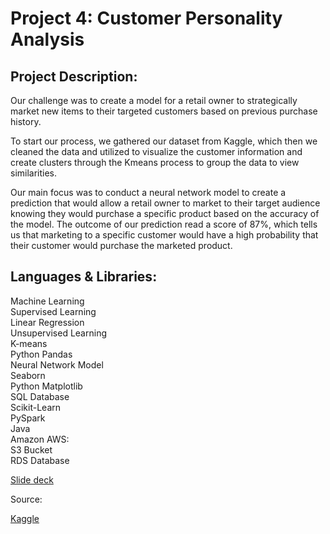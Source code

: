 # Project 4: Customer Personality Analysis

Project Description:<br>
------------------------------
Our challenge was to create a model for a retail owner to strategically market new items to their targeted customers based on previous purchase history.
<br>

To start our process, we gathered our dataset from Kaggle, which then we cleaned the data and utilized to visualize the customer information and create clusters through the Kmeans process to group the data to view similarities. <br>

Our main focus was to conduct a neural network model to create a prediction that would allow a retail owner to market to their target audience knowing they would purchase a specific product based on the accuracy of the model. The outcome of our prediction read a score of 87%, which tells us that marketing to a specific customer would have a high probability that their customer would purchase the marketed product.


Languages & Libraries:
---------------------------------------
Machine Learning<br>
Supervised Learning<br>
Linear Regression<br>
Unsupervised Learning<br>
K-means<br>
Python Pandas<br>
Neural Network Model<br>
Seaborn<br>
Python Matplotlib<br>
SQL Database<br>
Scikit-Learn<br>
PySpark<br>
Java<br>
Amazon AWS:<br>
S3 Bucket <br>
RDS Database<br>



[Slide deck](https://docs.google.com/presentation/d/1vwwTFIgz67pmrubQx6RQZ5KtfuzZwYH-yXXLE7bxG0k/edit#slide=id.gd9c453428_0_16)

Source:

  [Kaggle](https://www.kaggle.com/code/roysenfeng/customer-shopping-analysis/data)
